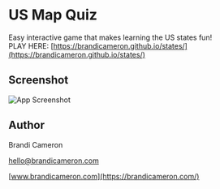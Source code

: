 # US Map Quiz

Easy interactive game that makes learning the US states fun!  
PLAY HERE: [https://brandicameron.github.io/states/](https://brandicameron.github.io/states/)

## Screenshot

![App Screenshot](https://brandicameron.github.io/states/img/screen-shot.png)

## Author

Brandi Cameron

[hello@brandicameron.com](mailto:hello@brandicameron.com)

[www.brandicameron.com](https://brandicameron.com/)

